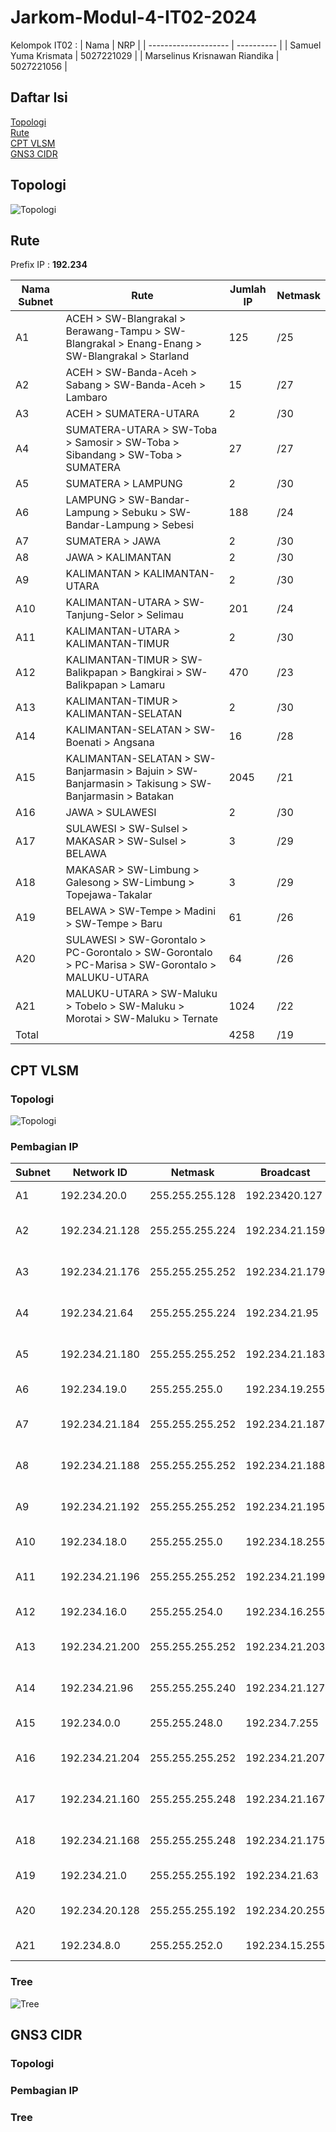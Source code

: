 # Jarkom-Modul-4-IT02-2024

Kelompok IT02 :
| Nama | NRP |
| -------------------- | ---------- |
| Samuel Yuma Krismata | 5027221029 |
| Marselinus Krisnawan Riandika | 5027221056 |

## Daftar Isi

[Topologi](#topologi)</br>
[Rute](#rute)</br>
[CPT VLSM](#cpt-vlsm)</br>
[GNS3 CIDR](#gns3-cidr)</br>

## Topologi

![Topologi](https://github.com/samuelyuma/Jarkom-Modul-4-IT02-2024/assets/118542326/a5abf05d-1adf-4fdb-a057-296b5e7792e1)

## Rute

Prefix IP : **192.234**

| Nama Subnet | Rute                                                                                                | Jumlah IP | Netmask |
| ----------- | --------------------------------------------------------------------------------------------------- | --------- | ------- |
| A1          | ACEH > SW-Blangrakal > Berawang-Tampu > SW-Blangrakal > Enang-Enang > SW-Blangrakal > Starland      | 125       | /25     |
| A2          | ACEH > SW-Banda-Aceh > Sabang > SW-Banda-Aceh > Lambaro                                             | 15        | /27     |
| A3          | ACEH > SUMATERA-UTARA                                                                               | 2         | /30     |
| A4          | SUMATERA-UTARA > SW-Toba > Samosir > SW-Toba > Sibandang > SW-Toba > SUMATERA                       | 27        | /27     |
| A5          | SUMATERA > LAMPUNG                                                                                  | 2         | /30     |
| A6          | LAMPUNG > SW-Bandar-Lampung > Sebuku > SW-Bandar-Lampung > Sebesi                                   | 188       | /24     |
| A7          | SUMATERA > JAWA                                                                                     | 2         | /30     |
| A8          | JAWA > KALIMANTAN                                                                                   | 2         | /30     |
| A9          | KALIMANTAN > KALIMANTAN-UTARA                                                                       | 2         | /30     |
| A10         | KALIMANTAN-UTARA > SW-Tanjung-Selor > Selimau                                                       | 201       | /24     |
| A11         | KALIMANTAN-UTARA > KALIMANTAN-TIMUR                                                                 | 2         | /30     |
| A12         | KALIMANTAN-TIMUR > SW-Balikpapan > Bangkirai > SW-Balikpapan > Lamaru                               | 470       | /23     |
| A13         | KALIMANTAN-TIMUR > KALIMANTAN-SELATAN                                                               | 2         | /30     |
| A14         | KALIMANTAN-SELATAN > SW-Boenati > Angsana                                                           | 16        | /28     |
| A15         | KALIMANTAN-SELATAN > SW-Banjarmasin > Bajuin > SW-Banjarmasin > Takisung > SW-Banjarmasin > Batakan | 2045      | /21     |
| A16         | JAWA > SULAWESI                                                                                     | 2         | /30     |
| A17         | SULAWESI > SW-Sulsel > MAKASAR > SW-Sulsel > BELAWA                                                 | 3         | /29     |
| A18         | MAKASAR > SW-Limbung > Galesong > SW-Limbung > Topejawa-Takalar                                     | 3         | /29     |
| A19         | BELAWA > SW-Tempe > Madini > SW-Tempe > Baru                                                        | 61        | /26     |
| A20         | SULAWESI > SW-Gorontalo > PC-Gorontalo > SW-Gorontalo > PC-Marisa > SW-Gorontalo > MALUKU-UTARA     | 64        | /26     |
| A21         | MALUKU-UTARA > SW-Maluku > Tobelo > SW-Maluku > Morotai > SW-Maluku > Ternate                       | 1024      | /22     |
| Total       |                                                                                                     | 4258      | /19     |

## CPT VLSM

### Topologi

![Topologi](https://github.com/samuelyuma/Jarkom-Modul-4-IT02-2024/assets/118542326/a5abf05d-1adf-4fdb-a057-296b5e7792e1)

### Pembagian IP

| Subnet | Network ID     | Netmask         | Broadcast      | Range IP                        |
| ------ | -------------- | --------------- | -------------- | ------------------------------- |
| A1     | 192.234.20.0   | 255.255.255.128 | 192.23420.127  | 192.234.20.0 - 192.234.20.126   |
| A2     | 192.234.21.128 | 255.255.255.224 | 192.234.21.159 | 192.234.21.128 - 192.234.21.158 |
| A3     | 192.234.21.176 | 255.255.255.252 | 192.234.21.179 | 192.234.21.176 - 192.234.21.178 |
| A4     | 192.234.21.64  | 255.255.255.224 | 192.234.21.95  | 192.234.21.64 - 192.234.21.94   |
| A5     | 192.234.21.180 | 255.255.255.252 | 192.234.21.183 | 192.234.21.180 - 192.234.21.182 |
| A6     | 192.234.19.0   | 255.255.255.0   | 192.234.19.255 | 192.234.19.0 - 192.234.19.254   |
| A7     | 192.234.21.184 | 255.255.255.252 | 192.234.21.187 | 192.234.21.184 - 192.234.21.186 |
| A8     | 192.234.21.188 | 255.255.255.252 | 192.234.21.188 | 192.234.21.188 - 192.234.21.190 |
| A9     | 192.234.21.192 | 255.255.255.252 | 192.234.21.195 | 192.234.21.192 - 192.234.21.194 |
| A10    | 192.234.18.0   | 255.255.255.0   | 192.234.18.255 | 192.234.18.0 - 192.234.18.254   |
| A11    | 192.234.21.196 | 255.255.255.252 | 192.234.21.199 | 192.234.21.196 - 192.234.21.198 |
| A12    | 192.234.16.0   | 255.255.254.0   | 192.234.16.255 | 192.234.16.0 - 192.234.17.254   |
| A13    | 192.234.21.200 | 255.255.255.252 | 192.234.21.203 | 192.234.21.200 - 192.234.21.202 |
| A14    | 192.234.21.96  | 255.255.255.240 | 192.234.21.127 | 192.234.21.96 - 192.234.21.126  |
| A15    | 192.234.0.0    | 255.255.248.0   | 192.234.7.255  | 192.234.0.0 - 192.234.7.254     |
| A16    | 192.234.21.204 | 255.255.255.252 | 192.234.21.207 | 192.234.21.204 - 192.234.21.206 |
| A17    | 192.234.21.160 | 255.255.255.248 | 192.234.21.167 | 192.234.21.160 - 192.234.21.166 |
| A18    | 192.234.21.168 | 255.255.255.248 | 192.234.21.175 | 192.234.21.168 - 192.234.21.174 |
| A19    | 192.234.21.0   | 255.255.255.192 | 192.234.21.63  | 192.234.21.0 - 192.234.21.62    |
| A20    | 192.234.20.128 | 255.255.255.192 | 192.234.20.255 | 192.234.20.128 - 192.234.20.254 |
| A21    | 192.234.8.0    | 255.255.252.0   | 192.234.15.255 | 192.234.8.0 - 192.234.15.254    |

### Tree

![Tree](https://github.com/samuelyuma/Jarkom-Modul-4-IT02-2024/assets/118542326/5c2d307d-53e3-43e5-a7de-4e717840e16f)

## GNS3 CIDR

### Topologi

### Pembagian IP

### Tree
